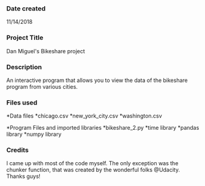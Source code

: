 ### Date created
11/14/2018

### Project Title
Dan Miguel's Bikeshare project

### Description
An interactive program that allows you to view the data of the bikeshare program from various cities.

### Files used
*Data files
    *chicago.csv
    *new_york_city.csv 
    *washington.csv

*Program Files and imported libraries
    *bikeshare_2.py
    *time library
    *pandas library
    *numpy library

### Credits
I came up with most of the code myself. The only exception was the chunker function, that was created by the wonderful folks @Udacity. Thanks guys!